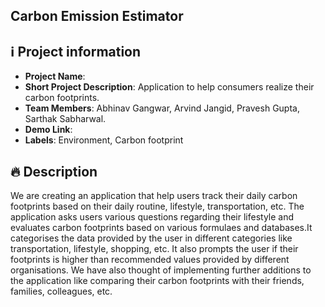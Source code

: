 ## Carbon Emission Estimator 

## ℹ️ Project information
- **Project Name**: 
- **Short Project Description**: Application to help consumers realize their carbon footprints. 
- **Team Members**: Abhinav Gangwar, Arvind Jangid, Pravesh Gupta, Sarthak Sabharwal.
- **Demo Link**: 
- **Labels**: Environment, Carbon footprint

## 🔥 Description
We are creating an application that help users track their daily carbon footprints based on their daily routine, lifestyle, transportation, etc. The application asks users various questions regarding their lifestyle and evaluates carbon footprints based on various formulaes and databases.It categorises the data provided by the user in different categories like transportation, lifestyle, shopping, etc. It also prompts the user if their footprints is higher than recommended values provided by different organisations. We have also thought of implementing further additions to the application like comparing their carbon footprints with their friends, families, colleagues, etc.

